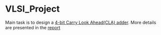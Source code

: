 # VLSI_Project
Main task is to design a [4-bit Carry Look Ahead(CLA) adder](https://github.com/VIS-WA/VLSI_Project/blob/8a3d7935887212c6065a8eac89541fb550cff850/course_project_manual.pdf). More details are presented in the [report](https://github.com/VIS-WA/VLSI_Project/blob/8a3d7935887212c6065a8eac89541fb550cff850/Project%20Report.pdf)
